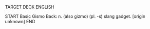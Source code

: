 TARGET DECK
ENGLISH

START
Basic
Gismo
Back: n. (also gizmo) (pl. -s) slang gadget. [origin unknown]
END
